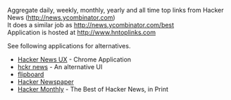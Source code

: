 Aggregate daily, weekly, monthly, yearly and all time top links from Hacker News (http://news.ycombinator.com)<br>
It does a similar job as http://news.ycombinator.com/best <br>
Application is hosted at http://www.hntoplinks.com <br>

See following applications for alternatives.
<ul>
    <li><a href="https://chrome.google.com/webstore/detail/hacker-news-ux/chngbdmhgakoomomnnhfapkpbalpmhid" target="_blank">Hacker News UX</a> - Chrome Application</li>
    <li><a href="http://hckrnews.com/" target="_blank">hckr news</a> - An alternative UI</li>
    <li><a href="http://www.flipboard.com/" target="_blank">flipboard</a></li>
    <li><a href="http://hacker-newspaper.gilesb.com/" target="_blank">Hacker Newspaper</a></li>
    <li><a href="http://hackermonthly.com/" target="_blank">Hacker Monthly</a> - The Best of Hacker News, in Print</li>
</ul>